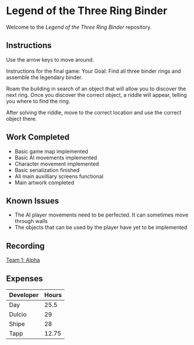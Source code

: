 # Legend of the Three Ring Binder
Welcome to the _Legend of the Three Ring Binder_ repository.

## Instructions
Use the arrow keys to move around. 

Instructions for the final game:
Your Goal: Find all three binder rings and assemble the legendary binder.

Roam the building in search of an object that will allow you to discover the next ring.
Once you discover the correct object, a riddle will appear, telling you where to find the ring.

After solving the riddle, move to the correct location and use the correct object there.

## Work Completed
 * Basic game map implemented
 * Basic AI movements implemented
 * Character movement implemented
 * Basic serialization finished
 * All main auxilliary screens functional
 * Main artwork completed

## Known Issues
 * The AI player movements need to be perfected. It can sometimes move through walls
 * The objects that can be used by the player have yet to be implemented


## Recording

[Team 1: Alpha](https://youtu.be/6rzuHXgbI7w)

## Expenses

| Developer | Hours |
|---|---|
| Day | 25.5 |
| Dulcio | 29 |
| Shipe | 28 |
| Tapp | 12.75 |
